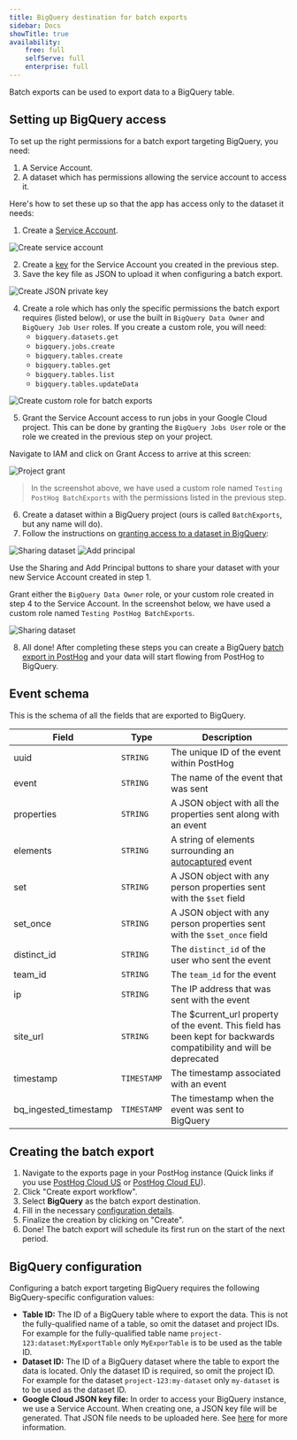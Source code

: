 ```yaml
---
title: BigQuery destination for batch exports
sidebar: Docs
showTitle: true
availability:
    free: full
    selfServe: full
    enterprise: full
---
```


Batch exports can be used to export data to a BigQuery table.

## Setting up BigQuery access

To set up the right permissions for a batch export targeting BigQuery, you need:

1. A Service Account.
2. A dataset which has permissions allowing the service account to access it.

Here's how to set these up so that the app has access only to the dataset it needs:

1. Create a [Service Account](https://cloud.google.com/iam/docs/service-accounts-create#creating).

![Create service account](../../../images/docs/batch-exports/bigquery/create-service-account.png)

2. Create a [key](https://cloud.google.com/iam/docs/keys-create-delete#creating) for the Service Account you created in the previous step.
3. Save the key file as JSON to upload it when configuring a batch export.

![Create JSON private key](../../../images/docs/batch-exports/bigquery/create-private-key-json.png)

4. Create a role which has only the specific permissions the batch export requires (listed below), or use the built in `BigQuery Data Owner` and `BigQuery Job User` roles. If you create a custom role, you will need:
   * `bigquery.datasets.get`
   * `bigquery.jobs.create`
   * `bigquery.tables.create`
   * `bigquery.tables.get`
   * `bigquery.tables.list`
   * `bigquery.tables.updateData`

![Create custom role for batch exports](../../../images/docs/batch-exports/bigquery/create-role.png)

5. Grant the Service Account access to run jobs in your Google Cloud project. This can be done by granting the `BigQuery Jobs User` role or the role we created in the previous step on your project.

Navigate to IAM and click on Grant Access to arrive at this screen:

![Project grant](../../../images/docs/batch-exports/bigquery/project-grant.png)

> In the screenshot above, we have used a custom role named `Testing PostHog BatchExports` with the permissions listed in the previous step.

6. Create a dataset within a BigQuery project (ours is called `BatchExports`, but any name will do).
7. Follow the instructions on [granting access to a dataset in BigQuery](https://cloud.google.com/bigquery/docs/control-access-to-resources-iam#grant_access_to_a_dataset):

![Sharing dataset](../../../images/docs/batch-exports/bigquery/dataset-sharing.png)
![Add principal](../../../images/docs/batch-exports/bigquery/dataset-add-principal.png)

Use the Sharing and Add Principal buttons to share your dataset with your new Service Account created in step 1.

Grant either the `BigQuery Data Owner` role, or your custom role created in step 4 to the Service Account. In the screenshot below, we have used a custom role named `Testing PostHog BatchExports`.

![Sharing dataset](../../../images/docs/batch-exports/bigquery/dataset-grant-access.png)

8. All done! After completing these steps you can create a BigQuery [batch export in PostHog](https://app.posthog.com/project/apps?tab=batch_exports) and your data will start flowing from PostHog to BigQuery.

## Event schema

This is the schema of all the fields that are exported to BigQuery.

| Field                 | Type        | Description                                                                                                         |
|-----------------------|-------------|---------------------------------------------------------------------------------------------------------------------|
| uuid                  | `STRING`    | The unique ID of the event within PostHog                                                                           |
| event                 | `STRING`    | The name of the event that was sent                                                                                 |
| properties            | `STRING`    | A JSON object with all the properties sent along with an event                                                      |
| elements              | `STRING`    | A string of elements surrounding an [autocaptured](/docs/data/autocapture) event                                    |
| set                   | `STRING`    | A JSON object with any person properties sent with the `$set` field                                                 |
| set_once              | `STRING`    | A JSON object with any person properties sent with the `$set_once` field                                            |
| distinct_id           | `STRING`    | The `distinct_id` of the user who sent the event                                                                    |
| team_id               | `STRING`    | The `team_id` for the event                                                                                         |
| ip                    | `STRING`    | The IP address that was sent with the event                                                                         |
| site_url              | `STRING`    | The $current_url property of the event. This field has been kept for backwards compatibility and will be deprecated |
| timestamp             | `TIMESTAMP` | The timestamp associated with an event                                                                              |
| bq_ingested_timestamp | `TIMESTAMP` | The timestamp when the event was sent to BigQuery                                                                   |

## Creating the batch export

1. Navigate to the exports page in your PostHog instance (Quick links if you use [PostHog Cloud US](https://app.posthog.com/batch_exports) or [PostHog Cloud EU](https://eu.posthog.com/batch_exports)).
2. Click "Create export workflow".
3. Select **BigQuery** as the batch export destination.
4. Fill in the necessary [configuration details](#bigquery-configuration).
5. Finalize the creation by clicking on "Create".
6. Done! The batch export will schedule its first run on the start of the next period.

## BigQuery configuration

Configuring a batch export targeting BigQuery requires the following BigQuery-specific configuration values:
* **Table ID:** The ID of a BigQuery table where to export the data. This is not the fully-qualified name of a table, so omit the dataset and project IDs. For example for the fully-qualified table name `project-123:dataset:MyExportTable` only `MyExporTable` is to be used as the table ID.
* **Dataset ID:** The ID of a BigQuery dataset where the table to export the data is located. Only the dataset ID is required, so omit the project ID. For example for the dataset `project-123:my-dataset` only `my-dataset` is to be used as the dataset ID.
* **Google Cloud JSON key file:** In order to access your BigQuery instance, we use a Service Account. When creating one, a JSON key file will be generated. That JSON file needs to be uploaded here. See [here](#setting-up-bigquery-access) for more information.

